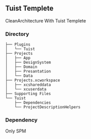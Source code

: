 ## Tuist Templete
CleanArchitecture With Tuist Templete

### Directory
```
├── Plugins
│   └── Tuist
├── Projects
│   ├── App
│   ├── DesignSystem
│   ├── Domain
│   ├── Presantation
│   └── Data
├── Projects.xcworkspace
│   ├── xcshareddata
│   └── xcuserdata
├── Supporting Files
└── Tuist
    ├── Dependencies
    └── ProjectDescriptionHelpers
```

### Dependency
Only SPM
